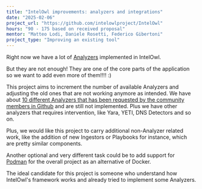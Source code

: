 ```yaml
---
title: "IntelOwl improvements: analyzers and integrations"
date: "2025-02-06"
project_url: "https://github.com/intelowlproject/IntelOwl"
hours: "90 - 175 based on received proposal"
mentor: "Matteo Lodi, Daniele Rosetti, Federico Gibertoni"
project_type: "Improving an existing tool"
---
```


Right now we have a lot of [Analyzers](https://intelowl.readthedocs.io/en/latest/Usage.html#analyzers) implemented in IntelOwl.

But they are not enough! They are one of the core parts of the application so we want to add even more of them!!!! :)

This project aims to increment the number of available Analyzers and adjusting the old ones that are not working anymore as intended. We have about [10 different Analyzers that has been requested by the community members in Github](https://github.com/intelowlproject/IntelOwl/issues?q=is%3Aissue+is%3Aopen+label%3Anew_analyzer+) and are still not implemented. Plus we have other analyzers that requires intervention, like Yara, YETI, DNS Detectors and so on.

Plus, we would like this project to carry additional non-Analyzer related work, like the addition of new Ingestors or Playbooks for instance, which are pretty similar components.

Another optional and very different task could be to add support for [Podman](https://podman.io/) for the overall project as an alternative of Docker.

The ideal candidate for this project is someone who understand how IntelOwl's framework works and already tried to implement some Analyzers.